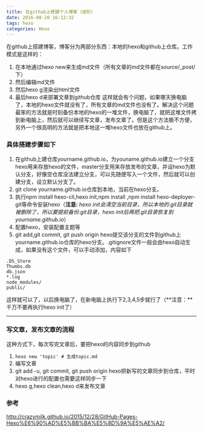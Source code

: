 ```yaml
---
title: 在github上搭建个人博客（进阶）
date: 2016-08-20 16:12:32
tags: hexo
categories: Hexo
---
```



在github上搭建博客，博客分为两部分东西：本地的hexo和github上仓库。工作模式是这样的：
1. 在本地通过hexo new来生成md文件（所有文章的md文件都在source/_post/下）
2. 然后编辑md文件
3. 然后hexo g渲染出html文件
4. 最后hexo d来部署文章到github仓库
这样就会有个问题，如果哪天换电脑了，本地的hexo文件就没有了，所有文章的md文件也没有了。解决这个问题最笨的方法就是时刻备份本地的hexo的一堆文件，换电脑了，就把这堆文件拷到新电脑上，然后就可以继续写文章，发布文章了。但是这个方法极不方便，另外一个很高明的方法就是把本地这一堆hexo文件也放在github上。

### 具体搭建步骤如下
1. 在github上建仓库yourname.github.io，为youname.github.io建立一个分支hexo用来存放hexo的文件，master分支用来存放发布的文章，并设hexo为默认分支，好像空仓库没法建立分支，可以先随便写入一个文件，然后就可以创建分支，设立默认分支了。
2. git clone yourname.github.io仓库到本地，当前在hexo分支。
3. 执行npm install hexo-cli,hexo init,npm install ,npm install hexo-deployer-git等命令安装hexo（**注意:**
*hexo init会清空当前目录，所以本地的.git目录就被删除了，所以要提前备份.git目录，hexo init后再把.git目录恢复到yourname.github.io*）
4. 配置hexo，安装配置主题等
5. git add,git commit, git push origin hexo提交该分支的文件到github上yourname.github.io仓库的hexo分支。.gitignore文件一般会由hexo自动生成，如果没有这个文件，可以手动添加，内容如下
```
.DS_Store
Thumbs.db
db.json
*.log
node_modules/
public/
```

这样就可以了，以后换电脑了，在新电脑上执行下2,3,4,5步就行了（**注意：**千万不要再执行hexo init了）
***

### 写文章，发布文章的流程
这种方式下，每次写完文章后，要把hexo的内容同步到github
1. `hexo new 'topic' # 生成topic.md`
2. 编写文章
3. git add -u, git commit, git push origin hexo把新写的文章同步到仓库，平时对hexo进行的配置也需要这样同步一下
4. hexo g,hexo clean,hexo d来发布文章

### 参考
http://crazymilk.github.io/2015/12/28/GitHub-Pages-Hexo%E6%90%AD%E5%BB%BA%E5%8D%9A%E5%AE%A2/
